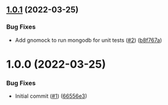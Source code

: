 ## [1.0.1](https://github.com/catalystsquad/data-mover-destination-mongodb/compare/v1.0.0...v1.0.1) (2022-03-25)


### Bug Fixes

* Add gnomock to run mongodb for unit tests ([#2](https://github.com/catalystsquad/data-mover-destination-mongodb/issues/2)) ([b8f767a](https://github.com/catalystsquad/data-mover-destination-mongodb/commit/b8f767aef879ae9645d43a65c3d8d13794fb0f83))

# 1.0.0 (2022-03-25)


### Bug Fixes

* Initial commit ([#1](https://github.com/catalystsquad/data-mover-destination-mongodb/issues/1)) ([66556e3](https://github.com/catalystsquad/data-mover-destination-mongodb/commit/66556e329dcfd098dc3760de44008586a704a62b))
